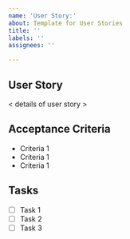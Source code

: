 ```yaml
---
name: 'User Story:'
about: Template for User Stories
title: ''
labels: ''
assignees: ''

---
```


## User Story
< details of user story >

## Acceptance Criteria
- Criteria 1
- Criteria 1
- Criteria 1

## Tasks
- [ ] Task 1
- [ ] Task 2
- [ ] Task 3
